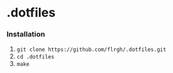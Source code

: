 # .dotfiles

### Installation

1. `git clone https://github.com/flrgh/.dotfiles.git`
2. `cd .dotfiles`
3. `make`
